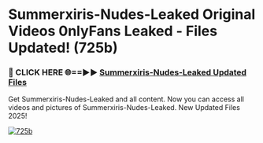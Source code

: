 # Summerxiris-Nudes-Leaked Original Videos 0nlyFans Leaked - Files Updated! (725b)

<h3>🔴 CLICK HERE 🌐==►► <a href="https://tinyurl.com/yrmya6cz" rel="nofollow">Summerxiris-Nudes-Leaked Updated Files</a></h3>

Get Summerxiris-Nudes-Leaked and all content. Now you can access all videos and pictures of Summerxiris-Nudes-Leaked. New Updated Files 2025!

[![725b](https://i.imgur.com/FMdXYCs.gif)](https://tinyurl.com/yrmya6cz)
